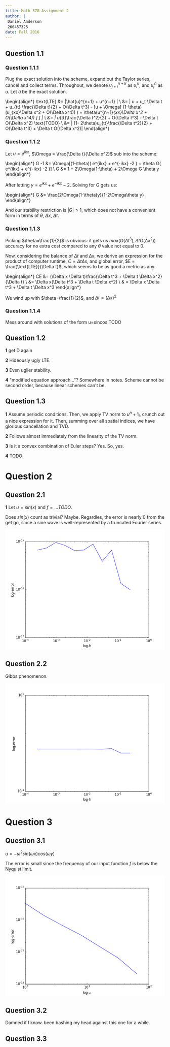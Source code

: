 ```yaml
---
title: Math 578 Assignment 2
author: |
 Daniel Anderson
 260457325
date: Fall 2016
---
```


## Question 1.1

### Question 1.1.1 

Plug the exact solution into the scheme, expand out the Taylor series, cancel and collect terms.
Throughout, we denote $u^{n+k}_{j+i}$ as $u^k_i$, and $u^n_j$ as $u$. Let $\hat{u}$ be the exact solution.

\begin{align*}
  \text{LTE} &= |\hat{u}^{n+1} + u^{n+1} |  \\
  &= | u + u_t \Delta t + u_{tt} \frac{\Delta t}{2} + O(\Delta t^3) - [u + \Omega[ (1-\theta)(u_{xx}\Delta x^2 + O(\Delta x^4)) ) + \theta(u^{n+1}_{xx}\Delta x^2 + O(\Delta x^4)) ] ] | \\
  &= | u_{tt}\frac{\Delta t^2}{2} + O(\Delta t^3) - \Delta t O(\Delta x^2) \text{TODO} \\
  &= | (1- 2\theta)u_{tt}\frac{\Delta t^2}{2} + O(\Delta t^3) + \Delta t O(\Delta x^2)|
\end{align*}


### Question 1.1.2

Let $u=e^{ikx}$, $\Omega = \frac{\Delta t}{\Delta x^2}$ sub into the scheme:

\begin{align*}
G -1 &= \Omega[(1-\theta)( e^{ikx} + e^{-ikx} -2 ) + \theta G( e^{ikx} + e^{-ikx} -2 )]  \\
G &= 1 + 2\Omega(1-\theta) + 2\Omega G \theta y 
\end{align*}

After letting $y= e^{ikx} + e^{-ikx} -2$. Solving for G gets us: 

\begin{align*}
G &= \frac{2\Omega(1-\theta)y}{1-2\Omega\theta y}
\end{align*}

And our stability restriction is $|G| \leq 1$, which does not have a convenient form
in terms of $\theta$, $\Delta x$, $\Delta t$.

### Question 1.1.3 

Picking $\theta=\frac{1}{2}$ is obvious: it gets us $max(O(\Delta t^3), \Delta t O(\Delta x^2))$ accuracy for no extra cost compared to any $\theta$ value not equal to 0.

Now, considering the balance of $\Delta t$ and $\Delta x$, we derive an expression for the product of 
computer runtime, $C = \Delta t \Delta x$, and global error, $E = \frac{\text{LTE}}{\Delta t}$, which seems to be as good a metric as any.

\begin{align*}
CE &= (\Delta x \Delta t)\frac{\Delta t^3 + \Delta t \Delta x^2}{\Delta t} \\
&= \Delta x(\Delta t^3 + \Delta t \Delta x^2) \\
& = \Delta x \Delta t^3 + \Delta t \Delta x^3
\end{align*}

We wind up with $\theta=\frac{1}{2}$, and $\Delta t = (\Delta x)^2$

### Question 1.1.4

Mess around with solutions of the form u=sincos TODO

## Question 1.2

**1** get D again

**2** Hideously ugly LTE.

**3** Even uglier stability. 

**4** "modified equation approach..."? Somewhere in notes. Scheme cannot be second order, because 
linear schemes can't be.

## Question 1.3

**1** Assume periodic conditions. Then, we apply TV norm to $u^n+1_i$, crunch out a nice expression for it.
Then, summing over all spatial indices, we have glorious cancellation and TVD.

**2** Follows almost immediately from the linearity of the TV norm.

**3** Is it a convex combination of Euler steps? Yes. So, yes.

**4** TODO

# Question 2

## Question 2.1

**1** Let $u=sin(x)$ and $f=...TODO$.

Does $sin(x)$ count as trivial? Maybe. Regardles, the error is nearly 0 from the get go, since
a sine wave is well-represented by a truncated Fourier series.

![Question 2.1, $L^\infty$ error vs. h](question21errorVh.png)

## Question 2.2

Gibbs phenomenon.

![Question 2.2  $L^\infty$ error vs. h](question22errorVh.png)


# Question 3

## Question 3.1

$u = -\omega^2 sin(\omega x)cos(\omega y)$

The error is small since the frequency of our input function $f$ is below the Nyquist limit.

![Question 3.1 $L^\infty error$ vs. $\omega$](question31errorVw.png)

## Question 3.2

Damned if I know. been bashing my head against this one for a while.

## Question 3.3

